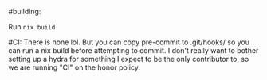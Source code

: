 #building:

Run `nix build`

#CI:
There is none lol. But you can copy pre-commit to .git/hooks/ so you can run a nix build before attempting to commit. I don't really want to bother setting up a hydra for something I expect to be the only contributor to, so we are running "CI" on the honor policy.
